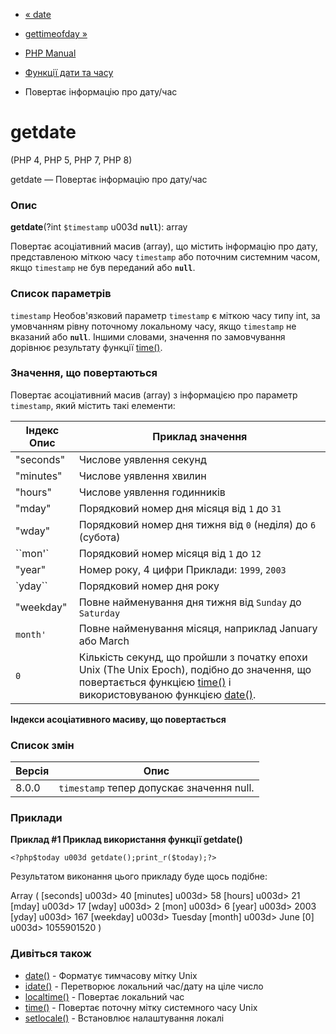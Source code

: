 - [« date](function.date.md)
- [gettimeofday »](function.gettimeofday.md)

- [PHP Manual](index.md)
- [Функції дати та часу](ref.datetime.md)
- Повертає інформацію про дату/час

# getdate

(PHP 4, PHP 5, PHP 7, PHP 8)

getdate — Повертає інформацію про дату/час

### Опис

**getdate**(?int `$timestamp` u003d **`null`**): array

Повертає асоціативний масив (array), що містить інформацію про дату,
представленою міткою часу `timestamp` або поточним системним
часом, якщо `timestamp` не був переданий або **`null`**.

### Список параметрів

`timestamp`
Необов'язковий параметр `timestamp` є міткою часу
типу int, за умовчанням рівну поточному локальному часу, якщо
`timestamp` не вказаний або **`null`**. Іншими словами, значення по
замовчування дорівнює результату функції [time()](function.time.md).

### Значення, що повертаються

Повертає асоціативний масив (array) з інформацією про параметр
`timestamp`, який містить такі елементи:

| Індекс Опис                                              | Приклад значення                                                                                                                                                                                     |
| -------------------------------------------------------- | ---------------------------------------------------------------------------------------------------------------------------------------------------------------------------------------------------- |
| "seconds"                                                | Числове уявлення секунд                                                                                                                                                                              | від `0` до `59`
| "minutes"                                                | Числове уявлення хвилин                                                                                                                                                                              | від `0` до `59`
| "hours"                                                  | Числове уявлення годинників                                                                                                                                                                          | від `0` до `23`
| "mday"                                                   | Порядковий номер дня місяця від `1` до `31`                                                                                                                                                          |
| "wday"                                                   | Порядковий номер дня тижня від `0` (неділя) до `6` (субота)                                                                                                                                          |
| ``mon'` | Порядковий номер місяця від `1` до `12`      | |                                                                                                                                                                                                      |
| "year"                                                   | Номер року, 4 цифри Приклади: `1999`, `2003`                                                                                                                                                         |
| `yday`` | Порядковий номер дня року | від `0` до `365` | |                                                                                                                                                                                                      |
| "weekday"                                                | Повне найменування дня тижня від `Sunday` до `Saturday`                                                                                                                                              |
| ``month'``                                               | Повне найменування місяця, наприклад January або March                                                                                                                                               | від `January` до `December`
| `0`                                                      | Кількість секунд, що пройшли з початку епохи Unix (The Unix Epoch), подібно до значення, що повертається функцією [time()](function.time.md) і використовуваною функцією [date()](function.date.md). | Залежить від платформи, в більшості випадків від `-2147483648` до `2147483647`.

**Індекси асоціативного масиву, що повертається**

### Список змін

| Версія | Опис                                      |
| ------ | ----------------------------------------- |
| 8.0.0  | `timestamp` тепер допускає значення null. |

### Приклади

**Приклад #1 Приклад використання функції **getdate()****

` <?php$today u003d getdate();print_r($today);?> `

Результатом виконання цього прикладу буде щось подібне:

Array
(
[seconds] u003d> 40
[minutes] u003d> 58
[hours] u003d> 21
[mday] u003d> 17
[wday] u003d> 2
[mon] u003d> 6
[year] u003d> 2003
[yday] u003d> 167
[weekday] u003d> Tuesday
[month] u003d> June
[0] u003d> 1055901520
)

### Дивіться також

- [date()](function.date.md) - Форматує тимчасову мітку Unix
- [idate()](function.idate.md) - Перетворює локальний час/дату на
ціле число
- [localtime()](function.localtime.md) - Повертає локальний час
- [time()](function.time.md) - Повертає поточну мітку системного
часу Unix
- [setlocale()](function.setlocale.md) - Встановлює налаштування
локалі
